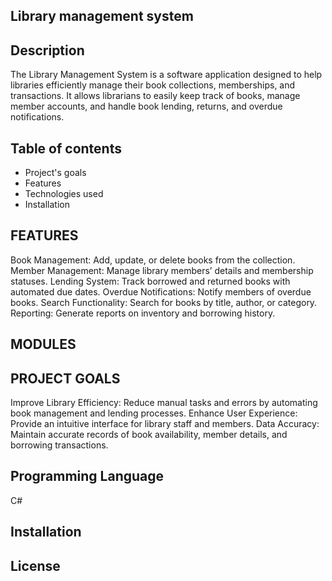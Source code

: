 Library management system
---



Description
---
The Library Management System is a software application designed to help libraries efficiently manage their book collections, memberships, and transactions. It allows librarians to easily keep track of books, manage member accounts, and handle book lending, returns, and overdue notifications.

Table of contents
---

- Project's goals
- Features
- Technologies used
- Installation


FEATURES
---

Book Management: Add, update, or delete books from the collection.
Member Management: Manage library members’ details and membership statuses.
Lending System: Track borrowed and returned books with automated due dates.
Overdue Notifications: Notify members of overdue books.
Search Functionality: Search for books by title, author, or category.
Reporting: Generate reports on inventory and borrowing history.

MODULES
---

PROJECT GOALS
---

Improve Library Efficiency: Reduce manual tasks and errors by automating book management and lending processes.
Enhance User Experience: Provide an intuitive interface for library staff and members.
Data Accuracy: Maintain accurate records of book availability, member details, and borrowing transactions.


Programming Language
---
C#

Installation
---

License
---




